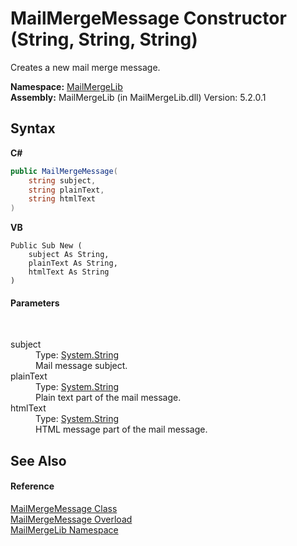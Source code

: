 # MailMergeMessage Constructor (String, String, String)
 

Creates a new mail merge message.

**Namespace:**&nbsp;<a href="31c6ebbe-d683-7561-7308-5a5ee1f76bf5">MailMergeLib</a><br />**Assembly:**&nbsp;MailMergeLib (in MailMergeLib.dll) Version: 5.2.0.1

## Syntax

**C#**<br />
``` C#
public MailMergeMessage(
	string subject,
	string plainText,
	string htmlText
)
```

**VB**<br />
``` VB
Public Sub New ( 
	subject As String,
	plainText As String,
	htmlText As String
)
```


#### Parameters
&nbsp;<dl><dt>subject</dt><dd>Type: <a href="http://msdn2.microsoft.com/en-us/library/s1wwdcbf" target="_blank">System.String</a><br />Mail message subject.</dd><dt>plainText</dt><dd>Type: <a href="http://msdn2.microsoft.com/en-us/library/s1wwdcbf" target="_blank">System.String</a><br />Plain text part of the mail message.</dd><dt>htmlText</dt><dd>Type: <a href="http://msdn2.microsoft.com/en-us/library/s1wwdcbf" target="_blank">System.String</a><br />HTML message part of the mail message.</dd></dl>

## See Also


#### Reference
<a href="810ea126-c742-7cf1-1ec8-0d5ad1d8d03c">MailMergeMessage Class</a><br /><a href="5ac7e5bb-7993-34bf-275a-ca7f87c8f2b3">MailMergeMessage Overload</a><br /><a href="31c6ebbe-d683-7561-7308-5a5ee1f76bf5">MailMergeLib Namespace</a><br />